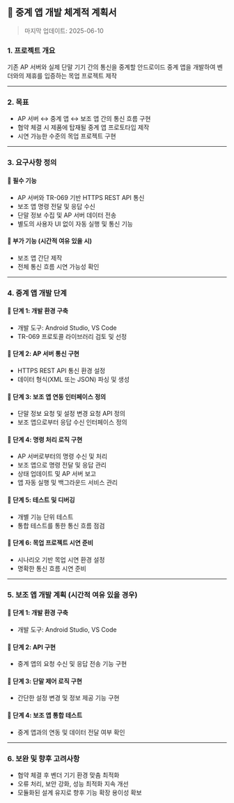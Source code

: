 ## 📌 중계 앱 개발 체계적 계획서

> 마지막 업데이트: 2025-06-10

### 1. 프로젝트 개요

기존 AP 서버와 실제 단말 기기 간의 통신을 중계할 안드로이드 중계 앱을 개발하여 벤더와의 제휴를 입증하는 목업 프로젝트 제작

---

### 2. 목표

* AP 서버 ↔ 중계 앱 ↔ 보조 앱 간의 통신 흐름 구현
* 협약 체결 시 제품에 탑재될 중계 앱 프로토타입 제작
* 시연 가능한 수준의 목업 프로젝트 구현

---

### 3. 요구사항 정의

#### 🔸 필수 기능

* AP 서버와 TR-069 기반 HTTPS REST API 통신
* 보조 앱 명령 전달 및 응답 수신
* 단말 정보 수집 및 AP 서버 데이터 전송
* 별도의 사용자 UI 없이 자동 실행 및 통신 기능

#### 🔸 부가 기능 (시간적 여유 있을 시)

* 보조 앱 간단 제작
* 전체 통신 흐름 시연 가능성 확인

---

### 4. 중계 앱 개발 단계

#### 🔹 단계 1: 개발 환경 구축

* 개발 도구: Android Studio, VS Code
* TR-069 프로토콜 라이브러리 검토 및 선정

#### 🔹 단계 2: AP 서버 통신 구현

* HTTPS REST API 통신 환경 설정
* 데이터 형식(XML 또는 JSON) 파싱 및 생성

#### 🔹 단계 3: 보조 앱 연동 인터페이스 정의

* 단말 정보 요청 및 설정 변경 요청 API 정의
* 보조 앱으로부터 응답 수신 인터페이스 정의

#### 🔹 단계 4: 명령 처리 로직 구현

* AP 서버로부터의 명령 수신 및 처리
* 보조 앱으로 명령 전달 및 응답 관리
* 상태 업데이트 및 AP 서버 보고
* 앱 자동 실행 및 백그라운드 서비스 관리

#### 🔹 단계 5: 테스트 및 디버깅

* 개별 기능 단위 테스트
* 통합 테스트를 통한 통신 흐름 점검

#### 🔹 단계 6: 목업 프로젝트 시연 준비

* 시나리오 기반 목업 시연 환경 설정
* 명확한 통신 흐름 시연 준비

---

### 5. 보조 앱 개발 계획 (시간적 여유 있을 경우)

#### 🔹 단계 1: 개발 환경 구축

* 개발 도구: Android Studio, VS Code

#### 🔹 단계 2: API 구현

* 중계 앱의 요청 수신 및 응답 전송 기능 구현

#### 🔹 단계 3: 단말 제어 로직 구현

* 간단한 설정 변경 및 정보 제공 기능 구현

#### 🔹 단계 4: 보조 앱 통합 테스트

* 중계 앱과의 연동 및 데이터 전달 여부 확인

---

### 6. 보완 및 향후 고려사항

* 협약 체결 후 벤더 기기 환경 맞춤 최적화
* 오류 처리, 보안 강화, 성능 최적화 지속 개선
* 모듈화된 설계 유지로 향후 기능 확장 용이성 확보
